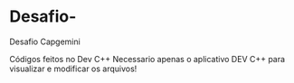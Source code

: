 # Desafio-
Desafio Capgemini

Códigos feitos no Dev C++
Necessario apenas o aplicativo DEV C++ para visualizar e modificar os arquivos!
